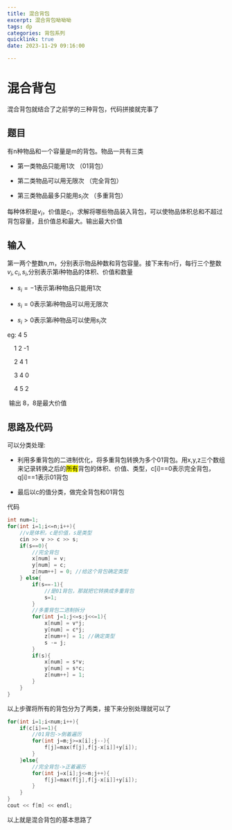 ```yaml
---
title: 混合背包
excerpt: 混合背包呦呦呦
tags: dp
categories: 背包系列
quicklink: true
date: 2023-11-29 09:16:00

---
```


# 混合背包

混合背包就结合了之前学的三种背包，代码拼接就完事了

## 题目

有n种物品和一个容量是m的背包。物品一共有三类

- 第一类物品只能用1次 （01背包）

- 第二类物品可以用无限次 （完全背包）

- 第三类物品最多只能用$s_i$次 （多重背包）

每种体积是$v_i$，价值是$c_i$，求解将哪些物品装入背包，可以使物品体积总和不超过背包容量，且价值总和最大。输出最大价值

## 输入

第一两个整数n,m，分别表示物品种数和背包容量。接下来有n行，每行三个整数$v_i,c_i,s_i$,分别表示第$i$种物品的体积、价值和数量

- $s_i=-1$表示第$i$种物品只能用1次

- $s_i=0$表示第$i$种物品可以用无限次

- $s_i>0$表示第$i$种物品可以使用$s_i$次

eg: 4 5

    1 2 -1

    2 4 1

    3 4 0

    4 5 2

 输出 8，8是最大价值

## 思路及代码

可以分类处理:

- 利用多重背包的二进制优化，将多重背包转换为多个01背包。用x,y,z三个数组来记录转换之后的<mark>所有</mark>背包的体积、价值、类型，c[i]==0表示完全背包，q[i]==1表示01背包

- 最后以c的值分类，做完全背包和01背包

代码

```cpp
int num=1;
for(int i=1;i<=n;i++){
    //v是体积，c是价值，s是类型
    cin >> v >> c >> s;
    if(s==0){
        //完全背包
        x[num] = v;
        y[num] = c;
        z[num++] = 0; //给这个背包确定类型
    } else{
        if(s==-1){
            //是01背包，那就把它转换成多重背包
            s=1;
        }
        //多重背包二进制拆分
        for(int j=1;j<=s;j<<=1){
            x[num] = v*j;
            y[num] = c*j;
            z[num++] = 1; //确定类型 
            s -= j;
        }
        if(s){
            x[num] = s*v;
            y[num] = s*c;
            z[num++] = 1;
        }        
    }
}
```

以上步骤将所有的背包分为了两类，接下来分别处理就可以了

```cpp
for(int i=1;i<num;i++){
    if(c[i]==1){
        //01背包->倒着遍历
        for(int j=m;j>=x[i];j--){
            f[j]=max(f[j],f[j-x[i]]+y[i]);
        }
    }else{
        //完全背包->正着遍历
        for(int j=x[i];j<=m;j++){
            f[j]=max(f[j],f[j-x[i]]+y[i]);
        }
    }
}
cout << f[m] << endl;
```

以上就是混合背包的基本思路了

